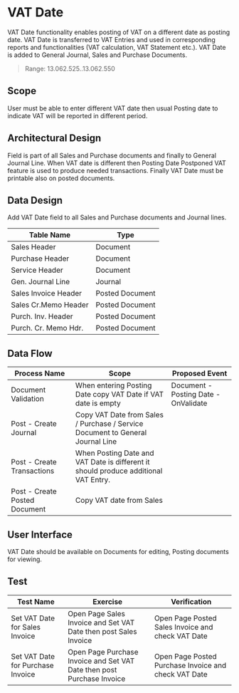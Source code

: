 # VAT Date

VAT Date functionality enables posting of VAT on a different date as posting date. VAT Date is transferred to VAT Entries and used in corresponding reports and functionalities (VAT calculation, VAT Statement etc.). VAT Date is added to General Journal, Sales and Purchase Documents.

> Range: 13.062.525..13.062.550

## Scope

User must be able to enter different VAT date then usual Posting date to indicate VAT will be reported in different period. 

## Architectural Design

Field is part of all Sales and Purchase documents and finally to General Journal Line. When VAT date is different then Posting Date Postponed VAT feature is used to produce needed transactions. Finally VAT Date must be printable also on posted documents. 

## Data Design

Add VAT Date field to all Sales and Purchase documents and Journal lines.

Table Name|Type
--|--
Sales Header|Document
Purchase Header|Document
Service Header|Document
Gen. Journal Line|Journal
Sales Invoice Header|Posted Document
Sales Cr.Memo Header|Posted Document
Purch. Inv. Header|Posted Document
Purch. Cr. Memo Hdr.|Posted Document

## Data Flow

Process Name|Scope|Proposed Event
-|-|-
Document Validation|When entering Posting Date copy VAT Date if VAT date is empty|Document - Posting Date - OnValidate
Post - Create Journal|Copy VAT Date from Sales / Purchase / Service Document to General Journal Line|
Post - Create Transactions| When Posting Date and VAT Date is different it should produce additional VAT Entry. 
Post - Create Posted Document| Copy VAT date from Sales 

## User Interface

VAT Date should be available on Documents for editing, Posting documents for viewing.

## Test

Test Name|Exercise|Verification
-|-|-
Set VAT Date for Sales Invoice|Open Page Sales Invoice and Set VAT Date then post Sales Invoice|Open Page Posted Sales Invoice and check VAT Date
Set VAT Date for Purchase Invoice|Open Page Purchase Invoice and Set VAT Date then post Purchase Invoice|Open Page Posted Purchase Invoice and check VAT Date
